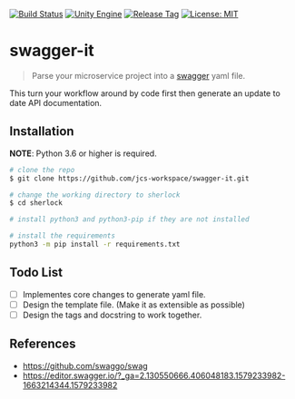 [![Build Status](https://travis-ci.com/jcs-workspace/swagger-it.svg?branch=master)](https://travis-ci.com/jcs-workspace/swagger-it)
[![Unity Engine](https://img.shields.io/badge/python-%3E=_3.6-green.svg)](https://www.python.org/downloads/)
[![Release Tag](https://img.shields.io/github/tag/jcs-workspace/swagger-it.svg?label=release)](https://github.com/jcs-workspace/swagger-it/releases/latest)
[![License: MIT](https://img.shields.io/badge/License-MIT-yellow.svg)](https://opensource.org/licenses/MIT)


# swagger-it
> Parse your microservice project into a [swagger](https://github.com/swagger-api)
yaml file.

This turn your workflow around by code first then generate an update to date
API documentation.

## Installation

**NOTE**: Python 3.6 or higher is required.

```bash
# clone the repo
$ git clone https://github.com/jcs-workspace/swagger-it.git

# change the working directory to sherlock
$ cd sherlock

# install python3 and python3-pip if they are not installed

# install the requirements
python3 -m pip install -r requirements.txt
```

## Todo List

- [ ] Implementes core changes to generate yaml file.
- [ ] Design the template file. (Make it as extensible as possible)
- [ ] Design the tags and docstring to work together.

## References

* https://github.com/swaggo/swag
* https://editor.swagger.io/?_ga=2.130550666.406048183.1579233982-1663214344.1579233982
